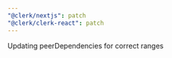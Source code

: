 ```yaml
---
"@clerk/nextjs": patch
"@clerk/clerk-react": patch
---
```


Updating peerDependencies for correct ranges
